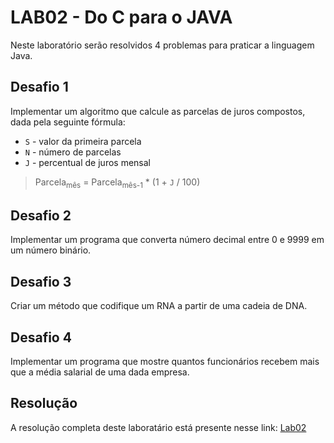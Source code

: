 # LAB02 - Do C para o JAVA

Neste laboratório serão resolvidos 4 problemas para praticar a linguagem Java.

## Desafio 1
Implementar um algoritmo que calcule as parcelas de juros compostos, dada pela seguinte fórmula: 
* `S` - valor da primeira parcela
* `N` - número de parcelas
* `J` - percentual de juros mensal
> Parcela<sub>mês</sub> = Parcela<sub>mês-1</sub> * (1 + `J` / 100)

## Desafio 2
Implementar um programa que converta número decimal entre 0 e 9999 em um número binário.

## Desafio 3
Criar um método que codifique um RNA a partir de uma cadeia de DNA.

## Desafio 4
Implementar um programa que mostre quantos funcionários recebem mais que a média salarial de uma dada empresa.

## Resolução

A resolução completa deste laboratário está presente nesse link: [Lab02](https://github.com/gabrielmelo00/MC322/blob/main/Lab02/Notebook/lab02-java-estruturas-ra216474.ipynb)


